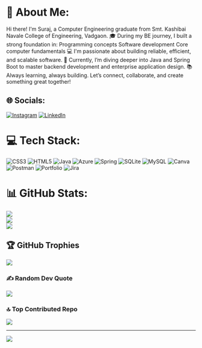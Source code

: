 # 💫 About Me:
Hi there! I'm Suraj, a Computer Engineering graduate from Smt. Kashibai Navale College of Engineering, Vadgaon. 🎓 During my BE journey, I built a strong foundation in: Programming concepts Software development Core computer fundamentals 💻 I'm passionate about building reliable, efficient, and scalable software. 🚀 Currently, I’m diving deeper into Java and Spring Boot to master backend development and enterprise application design. 📚 Always learning, always building. Let’s connect, collaborate, and create something great together!


## 🌐 Socials:
[![Instagram](https://img.shields.io/badge/Instagram-%23E4405F.svg?logo=Instagram&logoColor=white)](https://instagram.com/surajkhamkar_30_5) [![LinkedIn](https://img.shields.io/badge/LinkedIn-%230077B5.svg?logo=linkedin&logoColor=white)](https://linkedin.com/in/suraj-khamkar) 

# 💻 Tech Stack:
![CSS3](https://img.shields.io/badge/css3-%231572B6.svg?style=for-the-badge&logo=css3&logoColor=white) ![HTML5](https://img.shields.io/badge/html5-%23E34F26.svg?style=for-the-badge&logo=html5&logoColor=white) ![Java](https://img.shields.io/badge/java-%23ED8B00.svg?style=for-the-badge&logo=openjdk&logoColor=white) ![Azure](https://img.shields.io/badge/azure-%230072C6.svg?style=for-the-badge&logo=microsoftazure&logoColor=white) ![Spring](https://img.shields.io/badge/spring-%236DB33F.svg?style=for-the-badge&logo=spring&logoColor=white) ![SQLite](https://img.shields.io/badge/sqlite-%2307405e.svg?style=for-the-badge&logo=sqlite&logoColor=white) ![MySQL](https://img.shields.io/badge/mysql-4479A1.svg?style=for-the-badge&logo=mysql&logoColor=white) ![Canva](https://img.shields.io/badge/Canva-%2300C4CC.svg?style=for-the-badge&logo=Canva&logoColor=white) ![Postman](https://img.shields.io/badge/Postman-FF6C37?style=for-the-badge&logo=postman&logoColor=white) ![Portfolio](https://img.shields.io/badge/Portfolio-%23000000.svg?style=for-the-badge&logo=firefox&logoColor=#FF7139) ![Jira](https://img.shields.io/badge/jira-%230A0FFF.svg?style=for-the-badge&logo=jira&logoColor=white)
# 📊 GitHub Stats:
![](https://github-readme-stats.vercel.app/api?username=surajkhamkar06&theme=default&hide_border=false&include_all_commits=true&count_private=true)<br/>
![](https://nirzak-streak-stats.vercel.app/?user=surajkhamkar06&theme=default&hide_border=false)<br/>
![](https://github-readme-stats.vercel.app/api/top-langs/?username=surajkhamkar06&theme=default&hide_border=false&include_all_commits=true&count_private=true&layout=compact)

## 🏆 GitHub Trophies
![](https://github-profile-trophy.vercel.app/?username=surajkhamkar06&theme=dark&no-frame=false&no-bg=true&margin-w=4)

### ✍️ Random Dev Quote
![](https://quotes-github-readme.vercel.app/api?type=horizontal&theme=radical)

### 🔝 Top Contributed Repo
![](https://github-contributor-stats.vercel.app/api?username=surajkhamkar06&limit=5&theme=default&combine_all_yearly_contributions=true)

---
[![](https://visitcount.itsvg.in/api?id=surajkhamkar06&icon=0&color=0)](https://visitcount.itsvg.in)

<!-- Proudly created with GPRM ( https://gprm.itsvg.in ) -->
